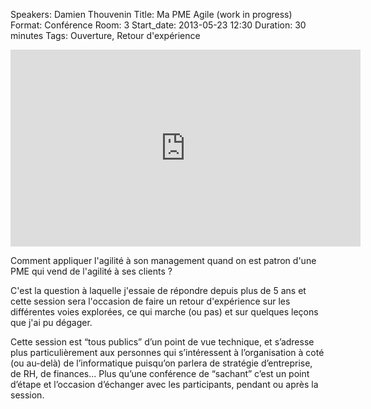 Speakers: Damien Thouvenin
Title: Ma PME Agile (work in progress)
Format: Conférence
Room: 3
Start_date: 2013-05-23 12:30
Duration: 30 minutes
Tags: Ouverture, Retour d'expérience

<iframe width="560" height="315" src="http://www.youtube.com/embed/cmwfUnFmSW4" frameborder="0" allowfullscreen></iframe>

Comment appliquer l'agilité à son management quand on est patron d'une PME qui vend de l'agilité à ses clients ?

C'est la question à laquelle j'essaie de répondre depuis plus de 5 ans et cette session sera l'occasion de faire un retour d'expérience sur les différentes voies explorées, ce qui marche (ou pas) et sur quelques leçons que j'ai pu dégager.

Cette session est “tous publics” d’un point de vue technique, et s’adresse plus particulièrement aux personnes qui s’intéressent à l’organisation à coté (ou au-delà) de l’informatique puisqu’on parlera de stratégie d’entreprise, de RH, de finances...
Plus qu’une conférence de “sachant” c’est un point d’étape et l’occasion d’échanger avec les participants, pendant ou après la session.
